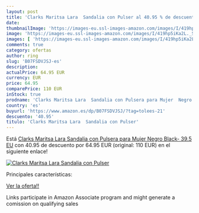 ```yaml
---
layout: post
title: 'Clarks Maritsa Lara  Sandalia con Pulser al 40.95 % de descuento'
date: 
thumbnailImage: 'https://images-eu.ssl-images-amazon.com/images/I/419hp5iKa2L._SL200_.jpg'
image: 'https://images-eu.ssl-images-amazon.com/images/I/419hp5iKa2L._SL200_.jpg'
images: [ 'https://images-eu.ssl-images-amazon.com/images/I/419hp5iKa2L._SL200_.jpg' ]
comments: true
category: ofertas
author: ring
slug: 'B07FSDVJSJ-es'
description:
actualPrice: 64.95 EUR
currency: EUR
price: 64.95
comparePrice: 110 EUR
inStock: true
prodname: 'Clarks Maritsa Lara  Sandalia con Pulsera para Mujer  Negro  Black-   39.5 EU'
country: 'es'
buyurl: 'https://www.amazon.es/dp/B07FSDVJSJ/?tag=tolees-21'
descuento: '40.95'
titulo: 'Clarks Maritsa Lara  Sandalia con Pulser'
---
```


Está [Clarks Maritsa Lara  Sandalia con Pulsera para Mujer  Negro  Black-   39.5 EU](https://www.amazon.es/dp/B07FSDVJSJ/?tag=tolees-21) con 40.95 de descuento por 64.95 EUR (original: 110 EUR) en el siguiente enlace!

[![Clarks Maritsa Lara  Sandalia con Pulser](https://images-eu.ssl-images-amazon.com/images/I/419hp5iKa2L._SL200_.jpg)](https://www.amazon.es/dp/B07FSDVJSJ/?tag=tolees-21)

Principales características:


[Ver la oferta!!](https://www.amazon.es/dp/B07FSDVJSJ/?tag=tolees-21)

Links participate in Amazon Associate program and might generate a comission on qualifying sales


